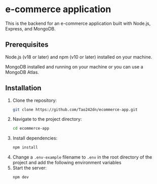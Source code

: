 # e-commerce application

This is the backend for an e-commerce application built with Node.js, Express, and MongoDB.

## Prerequisites

Node.js (v18 or later) and npm (v10 or later) installed on your machine.

MongoDB installed and running on your machine or you can use a MongoDB Atlas.

## Installation

1. Clone the repository:
   ```bash
   git clone https://github.com/Tao242dn/ecommerce-app.git
   ```
2. Navigate to the project directory:
   ```bash
   cd ecommerce-app
   ```
3. Install dependencies: 
   ```bash
   npm install
   ```
4. Change a `.env-example` filename to `.env` in the root directory of the project and add the following environment variables
5. Start the server:
   ```bash  
   npm dev
   ```
